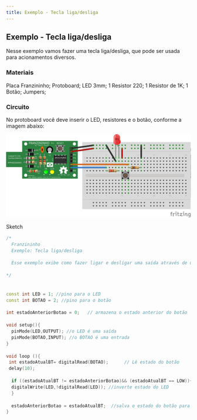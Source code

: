 ```yaml
---
title: Exemplo - Tecla liga/desliga
---
```



## Exemplo - Tecla liga/desliga

Nesse exemplo vamos fazer uma tecla liga/desliga, que pode ser usada para acionamentos diversos.


### Materiais

Placa Franzininho;
Protoboard;
LED 3mm;
1 Resistor 220;
1 Resistor de 1K;
1 Botão;
Jumpers;


### Circuito



No protoboard você deve inserir o LED, resistores e o botão, conforme a imagem abaixo:


![](./image1.png)



Sketch

```c++
/*
  Franzininho
  Exemplo: Tecla liga/desliga

  Esse exemplo exibe como fazer ligar e desligar uma saída através de uma tecla

*/


const int LED = 1; //pino para o LED
const int BOTAO = 2; //pino para o botão

int estadoAnteriorBotao = 0;   // armazena o estado anterior do botão

void setup(){
  pinMode(LED,OUTPUT); //o LED é uma saída
  pinMode(BOTAO,INPUT); //o BOTAO é uma entrada
}

void loop (){
 int estadoAtualBT= digitalRead(BOTAO);      // Lê estado do botão
 delay(10);

  if ((estadoAtualBT != estadoAnteriorBotao)&& (estadoAtualBT == LOW)){       //Se o botão foi pressionado e o seu estado mudou
  digitalWrite(LED,!digitalRead(LED)); //inverte estado do LED
  }

  estadoAnteriorBotao = estadoAtualBT;  //salva o estado do botão para comparar na próxima leitura
}

```
